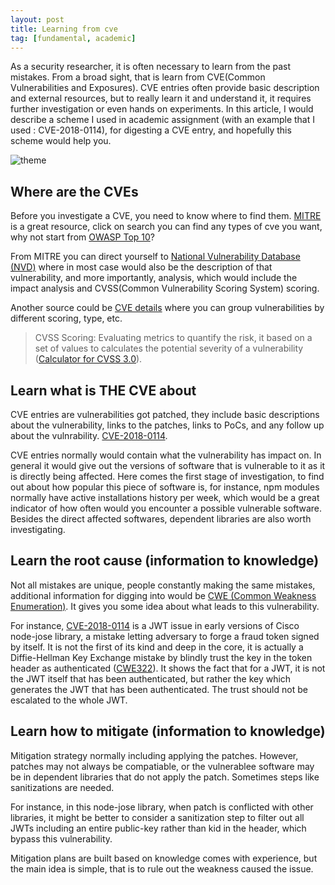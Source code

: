 ```yaml
---
layout: post
title: Learning from cve
tag: [fundamental, academic]
---
```


As a security researcher, it is often necessary to learn from the past mistakes. From a broad sight, that is learn from CVE(Common Vulnerabilities and Exposures). CVE entries often provide basic description and external resources, but to really learn it and understand it, it requires further investigation or even hands on experiments. In this article, I would describe a scheme I used in academic assignment (with an example that I used : CVE-2018-0114), for digesting a CVE entry, and hopefully this scheme would help you.

![theme](/ssets/img/2019-06-08-learning-from-cve/theme.png)

## Where are the CVEs

Before you investigate a CVE, you need to know where to find them. [MITRE](http://cve.mitre.org/cve/) is a great resource, click on search you can find any types of cve you want, why not start from [OWASP Top 10](https://www.owasp.org/images/7/72/OWASP_Top_10-2017_%28en%29.pdf.pdf)?

From MITRE you can direct yourself to [National Vulnerability Database (NVD)](https://nvd.nist.gov/vuln/full-listing) where in most case would also be the description of that vulnerability, and more importantly, analysis, which would include the impact analysis and CVSS(Common Vulnerability Scoring System) scoring.

Another source could be [CVE details](https://www.cvedetails.com/) where you can group vulnerabilities by different scoring, type, etc.

> CVSS Scoring: Evaluating metrics to quantify the risk, it based on a set of values to calculates the potential severity of a vulnerability ([Calculator for CVSS 3.0](https://nvd.nist.gov/vuln-metrics/cvss/v3-calculator)).

## Learn what is THE CVE about

CVE entries are vulnerabilities got patched, they include basic descriptions about the vulnerability, links to the patches, links to PoCs, and any follow up about the vulnrability. [CVE-2018-0114](https://nvd.nist.gov/vuln/detail/CVE-2018-0114).

CVE entries normally would contain what the vulnerability has impact on. In general it would give out the versions of software that is vulnerable to it as it is directly being affected. Here comes the first stage of investigation, to find out about how popular this piece of software is, for instance, npm modules normally have active installations history per week, which would be a great indicator of how often would you encounter a possible vulnerable software. Besides the direct affected softwares, dependent libraries are also worth investigating.

## Learn the root cause (information to knowledge)

Not all mistakes are unique, people constantly making the same mistakes, additional information for digging into would be [CWE (Common Weakness Enumeration)](https://cwe.mitre.org/). It gives you some idea about what leads to this vulnerability.

For instance, [CVE-2018-0114](https://nvd.nist.gov/vuln/detail/CVE-2018-0114) is a JWT issue in early versions of Cisco node-jose library, a mistake letting adversary to forge a fraud token signed by itself. It is not the first of its kind and deep in the core, it is actually a Diffie-Hellman Key Exchange mistake by blindly trust the key in the token header as authenticated ([CWE322](https://cwe.mitre.org/data/definitions/322.html)). It shows the fact that for a JWT, it is not the JWT itself that has been authenticated, but rather the key which generates the JWT that has been authenticated. The trust should not be escalated to the whole JWT.

## Learn how to mitigate (information to knowledge)

Mitigation strategy normally including applying the patches. However, patches may not always be compatiable, or the vulnerablee software may be in dependent libraries that do not apply the patch. Sometimes steps like sanitizations are needed.

For instance, in this node-jose library, when patch is conflicted with other libraries, it might be better to consider a sanitization step to filter out all JWTs including an entire public-key rather than kid in the header, which bypass this vulnerability.

Mitigation plans are built based on knowledge comes with experience, but the main idea is simple, that is to rule out the weakness caused the issue.
